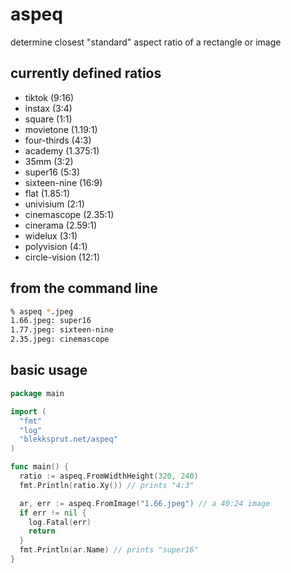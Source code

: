 # aspeq

determine closest "standard" aspect ratio of a rectangle or image

## currently defined ratios

- tiktok (9:16)
- instax (3:4)
- square (1:1)
- movietone (1.19:1)
- four-thirds (4:3)
- academy (1.375:1)
- 35mm (3:2)
- super16 (5:3)
- sixteen-nine (16:9)
- flat (1.85:1)
- univisium (2:1)
- cinemascope (2.35:1)
- cinerama (2.59:1)
- widelux (3:1)
- polyvision (4:1)
- circle-vision (12:1)

## from the command line

```sh
% aspeq *.jpeg
1.66.jpeg: super16
1.77.jpeg: sixteen-nine
2.35.jpeg: cinemascope
```

## basic usage

```go
package main

import (
  "fmt"
  "log"
  "blekksprut.net/aspeq"
)

func main() {
  ratio := aspeq.FromWidthHeight(320, 240)
  fmt.Println(ratio.Xy()) // prints "4:3"

  ar, err := aspeq.FromImage("1.66.jpeg") // a 40:24 image
  if err != nil {
    log.Fatal(err)
    return
  }
  fmt.Println(ar.Name) // prints "super16"
}
```
